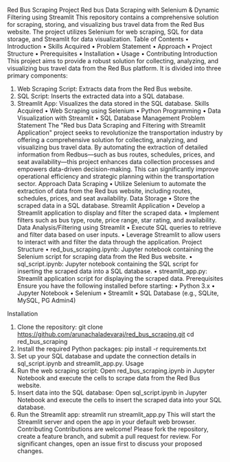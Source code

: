 Red Bus Scraping Project
Red bus Data Scraping with Selenium & Dynamic Filtering using Streamlit
This repository contains a comprehensive solution for scraping, storing, and visualizing bus travel data from the Red Bus website. The project utilizes Selenium for web scraping, SQL for data storage, and Streamlit for data visualization.
Table of Contents
•	Introduction
•	Skills Acquired
•	Problem Statement
•	Approach
•	Project Structure
•	Prerequisites
•	Installation
•	Usage
•	Contributing
Introduction
This project aims to provide a robust solution for collecting, analyzing, and visualizing bus travel data from the Red Bus platform. It is divided into three primary components:
1.	Web Scraping Script: Extracts data from the Red Bus website.
2.	SQL Script: Inserts the extracted data into a SQL database.
3.	Streamlit App: Visualizes the data stored in the SQL database.
Skills Acquired
•	Web Scraping using Selenium
•	Python Programming
•	Data Visualization with Streamlit
•	SQL Database Management
Problem Statement
The "Red bus Data Scraping and Filtering with Streamlit Application" project seeks to revolutionize the transportation industry by offering a comprehensive solution for collecting, analyzing, and visualizing bus travel data. By automating the extraction of detailed information from Redbus—such as bus routes, schedules, prices, and seat availability—this project enhances data collection processes and empowers data-driven decision-making. This can significantly improve operational efficiency and strategic planning within the transportation sector.
Approach
Data Scraping
•	Utilize Selenium to automate the extraction of data from the Red bus website, including routes, schedules, prices, and seat availability.
Data Storage
•	Store the scraped data in a SQL database.
Streamlit Application
•	Develop a Streamlit application to display and filter the scraped data.
•	Implement filters such as bus type, route, price range, star rating, and availability.
Data Analysis/Filtering using Streamlit
•	Execute SQL queries to retrieve and filter data based on user inputs.
•	Leverage Streamlit to allow users to interact with and filter the data through the application.
Project Structure
•	red_bus_scraping.ipynb: Jupyter notebook containing the Selenium script for scraping data from the Red Bus website.
•	sql_script.ipynb: Jupyter notebook containing the SQL script for inserting the scraped data into a SQL database.
•	streamlit_app.py: Streamlit application script for displaying the scraped data.
Prerequisites
Ensure you have the following installed before starting:
•	Python 3.x
•	Jupyter Notebook
•	Selenium
•	Streamlit
•	SQL Database (e.g., SQLite, MySQL, PG Admin4)

Installation
1.	Clone the repository:
git clone https://github.com/arunachaladevaraj/red_bus_scraping.git
cd red_bus_scraping
2.	Install the required Python packages:
pip install -r requirements.txt
3.	Set up your SQL database and update the connection details in sql_script.ipynb and streamlit_app.py.
Usage
1.	Run the web scraping script: Open red_bus_scraping.ipynb in Jupyter Notebook and execute the cells to scrape data from the Red Bus website.
2.	Insert data into the SQL database: Open sql_script.ipynb in Jupyter Notebook and execute the cells to insert the scraped data into your SQL database.
3.	Run the Streamlit app:
streamlit run streamlit_app.py
This will start the Streamlit server and open the app in your default web browser.
Contributing
Contributions are welcome! Please fork the repository, create a feature branch, and submit a pull request for review. For significant changes, open an issue first to discuss your proposed changes.


